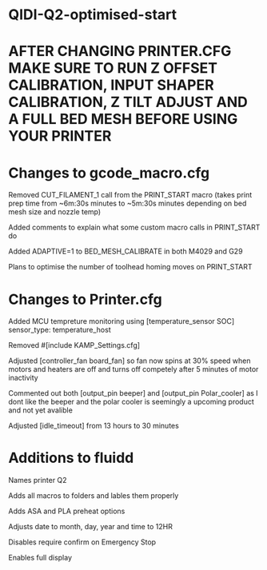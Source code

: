 # QIDI-Q2-optimised-start

# AFTER CHANGING PRINTER.CFG MAKE SURE TO RUN Z OFFSET CALIBRATION, INPUT SHAPER CALIBRATION, Z TILT ADJUST AND A FULL BED MESH BEFORE USING YOUR PRINTER

# Changes to gcode_macro.cfg 
Removed CUT_FILAMENT_1 call from the PRINT_START macro (takes print prep time from ~6m:30s minutes to ~5m:30s minutes depending on bed mesh size and nozzle temp)

Added comments to explain what some custom macro calls in PRINT_START do

Added ADAPTIVE=1 to BED_MESH_CALIBRATE in both M4029 and G29

Plans to optimise the number of toolhead homing moves on PRINT_START

# Changes to Printer.cfg
Added MCU tempreture monitoring using [temperature_sensor SOC] sensor_type: temperature_host

Removed #[include KAMP_Settings.cfg]

Adjusted [controller_fan board_fan] so fan now spins at 30% speed when motors and heaters are off and turns off competely after 5 minutes of motor inactivity

Commented out both [output_pin beeper] and [output_pin Polar_cooler] as I dont like the beeper and the polar cooler is seemingly a upcoming product and not yet avalible

Adjusted [idle_timeout] from 13 hours to 30 minutes

# Additions to fluidd 
Names printer Q2

Adds all macros to folders and lables them properly 

Adds ASA and PLA preheat options 

Adjusts date to month, day, year and time to 12HR

Disables require confirm on Emergency Stop 

Enables full display
